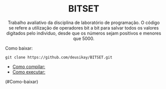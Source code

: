 <h1 align="center">
    <a>BITSET </a>
</h1>
<p align="center">Trabalho avaliativo da disciplina de laboratório de programação. O código se refere a utilização de operadores bit a bit para salvar todos os valores digitados pelo individuo, desde que os números sejam positivos e menores que 5000.</p>


Como baixar:

`git clone https://github.com/deusikay/BITSET.git`
* [Como compilar:](#Como-compilar)
* [Como executar:](#Como-executar)

(#Como-baixar)
